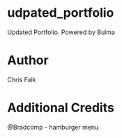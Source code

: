 # udpated_portfolio
Updated Portfolio. Powered by Bulma 

# Author 
Chris Falk

# Additional Credits 
@Bradcomp - hamburger menu 


